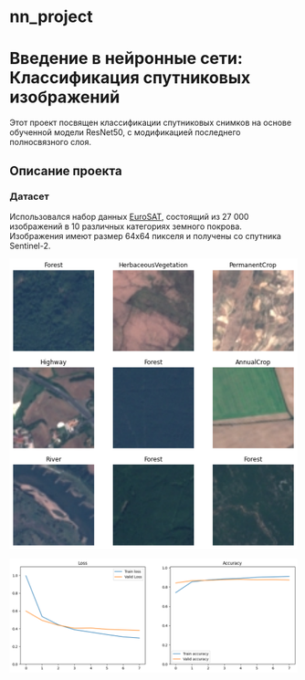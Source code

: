 # nn_project

# Введение в нейронные сети: Классификация спутниковых изображений

Этот проект посвящен классификации спутниковых снимков на основе обученной модели ResNet50, с модификацией последнего полносвязного слоя.

## Описание проекта

### Датасет
Использовался набор данных [EuroSAT](https://www.kaggle.com/datasets/apollo2506/eurosat-dataset/data), состоящий из 27 000 изображений в 10 различных категориях земного покрова.  Изображения имеют размер 64x64 пикселя и получены со спутника Sentinel-2.

![Иллюстрация классов](images/images_classes.png)

![Результат работы модели](images/output.png)